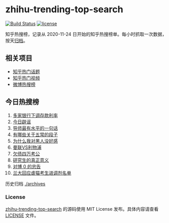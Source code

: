 # zhihu-trending-top-search

[![Build Status](https://github.com/justjavac/zhihu-trending-top-search/workflows/ci/badge.svg?branch=main)](https://github.com/justjavac/zhihu-trending-top-search/actions)
[![license](https://img.shields.io/github/license/justjavac/zhihu-trending-top-search)](https://github.com/justjavac/zhihu-trending-top-search/blob/main/LICENSE)

知乎热搜榜，记录从 2020-11-24 日开始的知乎热搜榜单。每小时抓取一次数据，按天[归档](./archives)。

## 相关项目

- [知乎热门话题](https://github.com/justjavac/zhihu-trending-hot-questions)
- [知乎热门视频](https://github.com/justjavac/zhihu-trending-hot-video)
- [微博热搜榜](https://github.com/justjavac/weibo-trending-hot-search)

## 今日热搜榜

<!-- BEGIN -->
<!-- 最后更新时间 Tue Apr 09 2024 05:09:06 GMT+0800 (China Standard Time) -->

1. [多家银行下调存款利率](https://www.zhihu.com/search?q=%E5%A4%9A%E5%AE%B6%E9%93%B6%E8%A1%8C%E4%B8%8B%E8%B0%83%E5%AD%98%E6%AC%BE%E5%88%A9%E7%8E%87)
1. [今日辟谣](https://www.zhihu.com/search?q=%E4%BB%8A%E6%97%A5%E8%BE%9F%E8%B0%A3)
1. [导师最有水平的一句话](https://www.zhihu.com/search?q=%E5%AF%BC%E5%B8%88%E6%9C%80%E6%9C%89%E6%B0%B4%E5%B9%B3%E7%9A%84%E4%B8%80%E5%8F%A5%E8%AF%9D)
1. [有哪些关于五常的段子](https://www.zhihu.com/search?q=%E6%9C%89%E5%93%AA%E4%BA%9B%E5%85%B3%E4%BA%8E%E4%BA%94%E5%B8%B8%E7%9A%84%E6%AE%B5%E5%AD%90)
1. [为什么我对黑人没好感](https://www.zhihu.com/search?q=%E4%B8%BA%E4%BB%80%E4%B9%88%E6%88%91%E5%AF%B9%E9%BB%91%E4%BA%BA%E6%B2%A1%E5%A5%BD%E6%84%9F)
1. [曼联VS利物浦](https://www.zhihu.com/search?q=%E6%9B%BC%E8%81%94VS%E5%88%A9%E7%89%A9%E6%B5%A6)
1. [欠债四万考公](https://www.zhihu.com/search?q=%E6%AC%A0%E5%80%BA%E5%9B%9B%E4%B8%87%E8%80%83%E5%85%AC)
1. [研究生的真正意义](https://www.zhihu.com/search?q=%E7%A0%94%E7%A9%B6%E7%94%9F%E7%9A%84%E7%9C%9F%E6%AD%A3%E6%84%8F%E4%B9%89)
1. [对博 0 的忠告](https://www.zhihu.com/search?q=%E5%AF%B9%E5%8D%9A%200%20%E7%9A%84%E5%BF%A0%E5%91%8A)
1. [兰大回应虐猫考生进调剂名单](https://www.zhihu.com/search?q=%E5%85%B0%E5%A4%A7%E5%9B%9E%E5%BA%94%E8%99%90%E7%8C%AB%E8%80%83%E7%94%9F%E8%BF%9B%E8%B0%83%E5%89%82%E5%90%8D%E5%8D%95)

<!-- END -->

历史归档 [./archives](./archives)

### License

[zhihu-trending-top-search](https://github.com/justjavac/zhihu-trending-top-search) 的源码使用 MIT License
发布。具体内容请查看 [LICENSE](./LICENSE) 文件。
